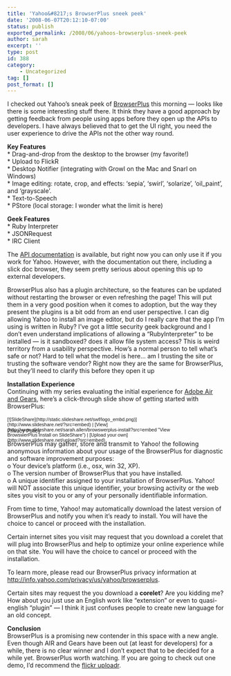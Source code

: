 ```yaml
---
title: 'Yahoo&#8217;s BrowserPlus sneek peek'
date: '2008-06-07T20:12:10-07:00'
status: publish
exported_permalink: /2008/06/yahoos-browserplus-sneek-peek
author: sarah
excerpt: ''
type: post
id: 388
category:
    - Uncategorized
tag: []
post_format: []
---
```

I checked out Yahoo’s sneak peek of [BrowserPlus](http://browserplus.yahoo.com/) this morning — looks like there is some interesting stuff there. It think they have a good approach by getting feedback from people using apps before they open up the APIs to developers. I have always believed that to get the UI right, you need the user experience to drive the APIs not the other way round.

**Key Features**  
\* Drag-and-drop from the desktop to the browser (my favorite!)  
\* Upload to FlickR  
\* Desktop Notifier (integrating with Growl on the Mac and Snarl on Windows)  
\* Image editing: rotate, crop, and effects: ‘sepia’, ‘swirl’, ‘solarize’, ‘oil\_paint’, and ‘grayscale’.  
\* Text-to-Speech  
\* PStore (local storage: I wonder what the limit is here)

**Geek Features**  
\* Ruby Interpreter  
\* JSONRequest  
\* IRC Client

The [API documentation](http://browserplus.yahoo.com/services/) is available, but right now you can only use it if you work for Yahoo. However, with the documentation out there, including a slick doc browser, they seem pretty serious about opening this up to external developers.

BrowserPlus also has a plugin architecture, so the features can be updated without restarting the browser or even refreshing the page! This will put them in a very good position when it comes to adoption, but the way they present the plugins is a bit odd from an end user perspective. I can dig allowing Yahoo to install an image editor, but do I really care that the app I’m using is written in Ruby? I’ve got a little security geek background and I don’t even understand implications of allowing a “RubyInterpreter” to be installed — is it sandboxed? does it allow file system access? This is weird territory from a usability perspective. How’s a normal person to tell what’s safe or not? Hard to tell what the model is here… am I trusting the site or trusting the software vendor? Right now they are the same for BrowserPlus, but they’ll need to clarify this before they open it up

**Installation Experience**  
Continuing with my series evaluating the initial experience for [Adobe Air and Gears](https://www.ultrasaurus.com/sarahblog/archives/000424.html), here’s a click-through slide show of getting started with BrowserPlus:

<div id="__ss_453927" style="width:425px;text-align:left"><div style="font-size:11px;font-family:tahoma,arial;height:26px;padding-top:2px">[![SlideShare](http://static.slideshare.net/swf/logo_embd.png)](http://www.slideshare.net/?src=embed) | [View](http://www.slideshare.net/sarah.allen/browswerplus-install?src=embed "View BrowswerPlus Install on SlideShare") | [Upload your own](http://www.slideshare.net/upload?src=embed)</div></div><small>Privacy Policy</small>

BrowserPlus may gather, store and transmit to Yahoo! the following anonymous information about your usage of the BrowserPlus for diagnostic and software improvement purposes:  
o Your device’s platform (i.e., osx, win 32, XP).  
o The version number of BrowserPlus that you have installed.  
o A unique identifier assigned to your installation of BrowserPlus. Yahoo! will NOT associate this unique identifier, your browsing activity or the web sites you visit to you or any of your personally identifiable information.

From time to time, Yahoo! may automatically download the latest version of BrowserPlus and notify you when it’s ready to install. You will have the choice to cancel or proceed with the installation.

Certain internet sites you visit may request that you download a corelet that will plug into BrowserPlus and help to optimize your online experience while on that site. You will have the choice to cancel or proceed with the installation.

To learn more, please read our BrowserPlus privacy information at http://info.yahoo.com/privacy/us/yahoo/browserplus.

Certain sites may request the you download a **corelet**? Are you kidding me? How about you just use an English work like “extension” or even to quasi-english “plugin” — I think it just confuses people to create new language for an old concept.

**Conclusion**  
BrowserPlus is a promising new contender in this space with a new angle. Even though AIR and Gears have been out (at least for developers) for a while, there is no clear winner and I don’t expect that to be decided for a while yet. BrowserPlus worth watching. If you are going to check out one demo, I’d recommend the [flickr uploadr](http://browserplus.yahoo.com/demos/uploadr/).
